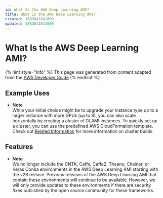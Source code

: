 ```yaml
---
id: What Is the AWS Deep Learning AMI?
title: What Is the AWS Deep Learning AMI?
created: 1683841041000
updated: 1683841041000
---
```

# What Is the AWS Deep Learning AMI?

{% hint style="info" %}
This page was generated from content adapted from the [AWS Developer Guide](https://github.com/awsdocs/aws-deep-learning-amis.git)
{% endhint %}

## Example Uses

- **Note**  
While your initial choice might be to upgrade your instance type up to a larger instance with more GPUs \(up to 8\), you can also scale horizontally by creating a cluster of DLAMI instances\. To quickly set up a cluster, you can use the predefined AWS CloudFormation template\. Check out [Related Information](resources.md) for more information on cluster builds\.


## Features

- **Note**  
We no longer include the CNTK, Caffe, Caffe2, Theano, Chainer, or Keras Conda environments in the AWS Deep Learning AMI starting with the v28 release\. Previous releases of the AWS Deep Learning AMI that contain these environments will continue to be available\. However, we will only provide updates to these environments if there are security fixes published by the open source community for these frameworks\.

